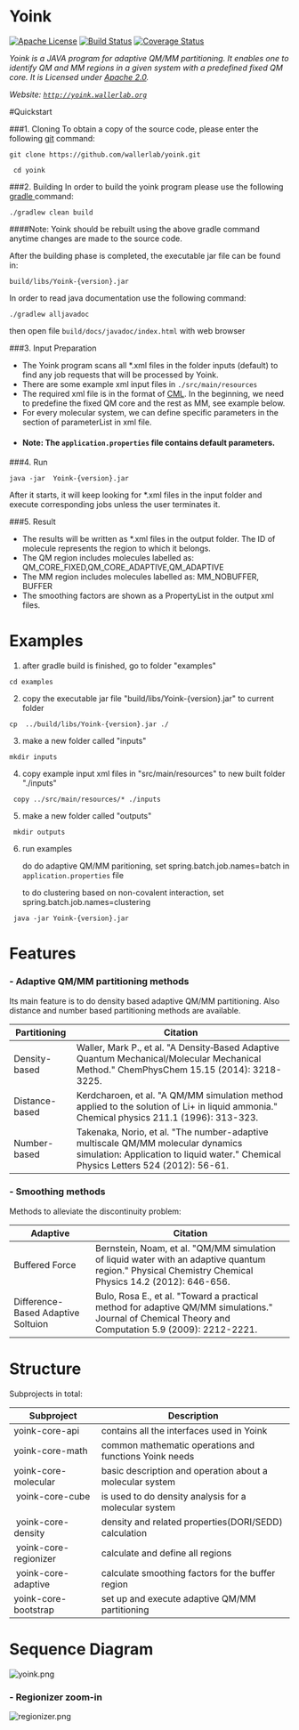 # Yoink  
[![Apache License](http://img.shields.io/badge/license-APACHE2-blue.svg)](https://www.apache.org/licenses/LICENSE-2.0.html)
[![Build Status](https://travis-ci.org/wallerlab/yoink.svg?branch=master)](https://travis-ci.org/wallerlab/yoink)
[![Coverage Status](https://coveralls.io/repos/github/wallerlab/yoink/badge.svg?branch=master)](https://coveralls.io/github/wallerlab/yoink?branch=master)

*Yoink is a JAVA program for adaptive QM/MM partitioning. It enables one to identify QM and MM regions in a given system with a predefined fixed QM core. It is Licensed under [Apache 2.0](http://www.apache.org/licenses/LICENSE-2.0).*

*Website: [`http://yoink.wallerlab.org`](http://yoink.wallerlab.org)*




#Quickstart

###1. Cloning
To obtain a copy of the source code, please enter the following [git](https://git-scm.com/) command:

 `git clone https://github.com/wallerlab/yoink.git`

` cd yoink`

###2. Building
In order to build the yoink program please use the following [gradle ](https://gradle.org/) command:

`./gradlew clean build`

####Note: Yoink should be rebuilt using the above gradle command anytime changes are made to the source code.

After the building phase is completed, the executable jar file can be found in:

`build/libs/Yoink-{version}.jar`

In order to read java documentation use the following command:

`./gradlew alljavadoc`

then open file `build/docs/javadoc/index.html` with web browser

###3. Input Preparation

* The Yoink program scans all *.xml files in the folder inputs (default) to find any job requests that will be processed by Yoink.
* There are some example xml input files in `./src/main/resources`
* The required xml file is in the format of [CML](http://www.xml-cml.org/). In the beginning, we need to predefine the fixed QM core and the rest as MM, see example below.	
* For every molecular system, we can define specific parameters in the section of parameterList in xml file. 
* #### Note: The `application.properties` file contains default parameters.

###4. Run

`java -jar  Yoink-{version}.jar`

After it starts, it will keep looking for *.xml files in the input folder and execute corresponding jobs unless the user terminates it.

###5. Result
* The results will be written as *.xml files in the output folder. The ID of molecule represents the region to which it belongs.
* The QM region includes molecules labelled as: QM_CORE_FIXED,QM_CORE_ADAPTIVE,QM_ADAPTIVE
* The MM region includes molecules labelled as: MM_NOBUFFER, BUFFER
* The smoothing factors are shown as a PropertyList in the output xml files.


# Examples
1. after gradle build is finished, go to folder "examples"

 `cd examples `

2.  copy the executable jar file "build/libs/Yoink-{version}.jar" to current folder

 ` cp  ../build/libs/Yoink-{version}.jar ./ `

3. make a new folder called "inputs"

 ` mkdir inputs `

4. copy example input xml files in "src/main/resources" to new built folder "./inputs"

 ` copy ../src/main/resources/* ./inputs`

5. make a new folder called "outputs"

 ` mkdir outputs`

6. run examples

   do do adaptive QM/MM paritioning, set spring.batch.job.names=batch in `application.properties` file
   
   to do clustering based on non-covalent interaction, set spring.batch.job.names=clustering
   
 ` java -jar Yoink-{version}.jar`


# Features
### -	Adaptive QM/MM partitioning methods
Its main feature is to do density based adaptive QM/MM partitioning. Also distance and number based partitioning methods are available.

| Partitioning    | Citation           | 
| -------------   |-------------|
| Density-based      | Waller, Mark P., et al. "A Density‐Based Adaptive Quantum Mechanical/Molecular Mechanical Method." ChemPhysChem 15.15 (2014): 3218-3225.| 
| Distance-based      | Kerdcharoen, et al. "A QM/MM simulation method applied to the solution of Li+ in liquid ammonia." Chemical physics 211.1 (1996): 313-323.|
| Number-based      | Takenaka, Norio, et al. "The number-adaptive multiscale QM/MM molecular dynamics simulation: Application to liquid water." Chemical Physics Letters 524 (2012): 56-61. | 


 
### -	Smoothing methods
 Methods to alleviate the discontinuity problem:

| Adaptive | Citation |
| ------------- |-------------|
| Buffered Force | Bernstein, Noam, et al. "QM/MM simulation of liquid water with an adaptive quantum region." Physical Chemistry Chemical Physics 14.2 (2012): 646-656. |
| Difference-Based Adaptive Soltuion | Bulo, Rosa E., et al. "Toward a practical method for adaptive QM/MM simulations." Journal of Chemical Theory and Computation 5.9 (2009): 2212-2221.|


# Structure
Subprojects in total:

| Subproject              | Description        | 
| -------------           |------------|
|  yoink-core-api         |contains all the interfaces used in Yoink | 
|  yoink-core-math        |common mathematic operations and functions Yoink needs |
| yoink-core-molecular    |basic description and operation about a molecular system | 
|  yoink-core-cube        |is used to do density analysis for a molecular system| 
|  yoink-core-density     |density and related properties(DORI/SEDD) calculation |
|  yoink-core-regionizer  |calculate and define all regions| 
|  yoink-core-adaptive    |calculate smoothing factors for the buffer region|
| yoink-core-bootstrap    |set up and execute adaptive QM/MM partitioning |


# Sequence Diagram

![yoink.png](https://github.com/wallerlab/yoink/blob/master/yoink-sequence.png)


### -	Regionizer zoom-in


![regionizer.png](https://github.com/wallerlab/yoink/blob/master/regionizer.png)
